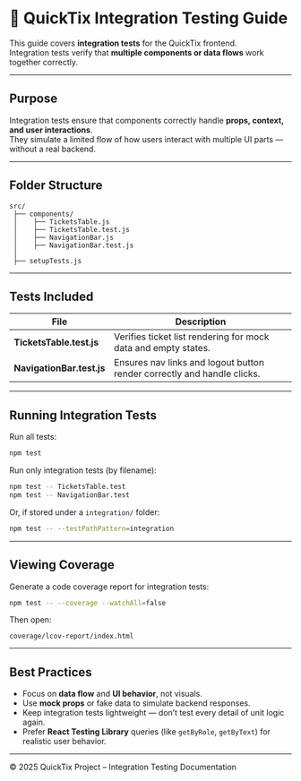 # 🧭 QuickTix Integration Testing Guide

This guide covers **integration tests** for the QuickTix frontend.  
Integration tests verify that **multiple components or data flows** work together correctly.

---

## Purpose

Integration tests ensure that components correctly handle **props, context, and user interactions**.  
They simulate a limited flow of how users interact with multiple UI parts — without a real backend.

---

## Folder Structure

```
src/
 ├── components/
 │    ├── TicketsTable.js
 │    ├── TicketsTable.test.js
 │    ├── NavigationBar.js
 │    ├── NavigationBar.test.js
 │
 ├── setupTests.js
```

---

## Tests Included

| File                      | Description                                                             |
| ------------------------- | ----------------------------------------------------------------------- |
| **TicketsTable.test.js**  | Verifies ticket list rendering for mock data and empty states.          |
| **NavigationBar.test.js** | Ensures nav links and logout button render correctly and handle clicks. |

---

## Running Integration Tests

Run all tests:

```bash
npm test
```

Run only integration tests (by filename):

```bash
npm test -- TicketsTable.test
npm test -- NavigationBar.test
```

Or, if stored under a `integration/` folder:

```bash
npm test -- --testPathPattern=integration
```

---

## Viewing Coverage

Generate a code coverage report for integration tests:

```bash
npm test -- --coverage --watchAll=false
```

Then open:

```
coverage/lcov-report/index.html
```

---

## Best Practices

- Focus on **data flow** and **UI behavior**, not visuals.
- Use **mock props** or fake data to simulate backend responses.
- Keep integration tests lightweight — don’t test every detail of unit logic again.
- Prefer **React Testing Library** queries (like `getByRole`, `getByText`) for realistic user behavior.

---

© 2025 QuickTix Project – Integration Testing Documentation
